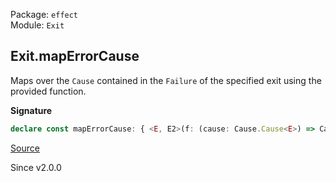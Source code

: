 Package: `effect`<br />
Module: `Exit`<br />

## Exit.mapErrorCause

Maps over the `Cause` contained in the `Failure` of the specified exit using
the provided function.

**Signature**

```ts
declare const mapErrorCause: { <E, E2>(f: (cause: Cause.Cause<E>) => Cause.Cause<E2>): <A>(self: Exit<A, E>) => Exit<A, E2>; <E, A, E2>(self: Exit<A, E>, f: (cause: Cause.Cause<E>) => Cause.Cause<E2>): Exit<A, E2>; }
```

[Source](https://github.com/Effect-TS/effect/tree/main/packages/effect/src/Exit.ts#L314)

Since v2.0.0